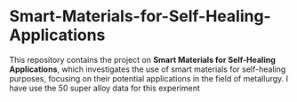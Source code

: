 # Smart-Materials-for-Self-Healing-Applications
This repository contains the project on **Smart Materials for Self-Healing Applications**, which investigates the use of smart materials for self-healing purposes, focusing on their potential applications in the field of metallurgy.
I have use the 50 super alloy data for this experiment
